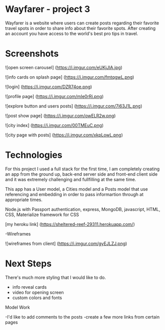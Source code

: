 # Wayfarer - project 3

Wayfarer is a website where users can create posts regarding their favorite travel spots in order to share info about their favorite spots. After creating an account you have access to the world's best pro tips in travel. 


# Screenshots

![open screen carousel] (https://i.imgur.com/eUKjJIA.jpg)

![info cards on splash page] (https://i.imgur.com/fmtqgwL.png)

![login] (https://i.imgur.com/DZR74oe.png)

![profile page] (https://i.imgur.com/mIe0rRi.png)

![explore button and users posts] (https://i.imgur.com/7i63J1L.png)

![post show page] (https://i.imgur.com/owELR2w.png)

![city index] (https://i.imgur.com/00TMEuC.png)

![city page with posts] (https://i.imgur.com/xkpLowL.png)


# Technologies

For this project I used a full stack for the first time, I am completely creating an app from the ground up, back-end server side and front-end client side and it was extremely challenging and fullfilling at the same time. 

This app has a User model, a Cities model and a Posts model that use referencing and embedding in order to pass informartion through at appropriate times. 

Node.js with Passport authentication, express, MongoDB, javascript, HTML, CSS, Materialize framework for CSS



[my heroku link]  (https://sheltered-reef-29311.herokuapp.com/)


-Wireframes


![wireframes from client] (https://i.imgur.com/gyEJLZJ.png)

# Next Steps

There's much more styling that I would like to do.

- info reveal cards
- video for opening screen
- custom colors and fonts

Model Work

-I'd like to add comments to the posts
-create a few more links from certain pages




